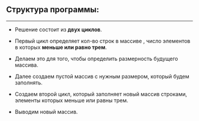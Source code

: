 ## Структура программы:
-----

* Решение состоит из **двух циклов**.

* Первый цикл определяет кол-во строк в массиве , число элементов в которых **меньше или равно трем**.

* Делаем это для того, чтобы определить размерность будущего массива.

* Далее создаем пустой массив с нужным размером, который будем заполнять.

* Создаем второй цикл, который заполняет новый массив строками, элементы которых меньше или равны трем.

* Выводим новый массив.